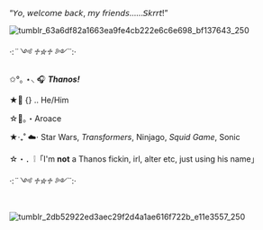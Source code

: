 “𝘠𝘰, 𝘸𝘦𝘭𝘤𝘰𝘮𝘦 𝘣𝘢𝘤𝘬, 𝘮𝘺 𝘧𝘳𝘪𝘦𝘯𝘥𝘴……𝘚𝘬𝘳𝘳𝘵!”


![tumblr_63a6df82a1663ea9fe4cb222e6c6e698_bf137643_250](https://github.com/user-attachments/assets/373dd19a-0a9f-4296-bd03-6f2f1dbe1c5a) 

·:*¨༺ ♱✮♱ ༻¨*:·

✩°｡ ⋆⸜ 🎧 ***Thanos‎!***

★📎 {} .. He/Him‎ ‎ 

☆💬。・Aroace

★‧₊˚ ☁️⋅ Star Wars, *Transformers*, Ninjago, *Squid Game*, Sonic

☆・．❕「I'm **not** a Thanos fickin, irl, alter etc, just using his name」

·:*¨༺ ♱✮♱ ༻¨*:·


‎ ‎ ‎ ‎ ‎ ‎ ‎ ‎ ‎ ‎ ‎ ‎ ‎ ‎ ‎ ‎ ‎ ‎ ‎ ‎ ‎ ‎ ‎ ‎ ‎ ‎ ‎ ‎ ‎ ‎ ‎ ‎ ‎ ‎ ‎ ‎ ‎ ‎ ‎ ‎ ‎ ‎ ‎ ‎ ‎ ‎ ‎ ‎ ‎ ‎ ‎ ‎ ‎ ‎ ‎‎ ‎ ‎ ‎ ‎ ‎  ‎  ‎  ‎  ‎  ‎  ‎  ‎  ‎  ‎  ‎    ![tumblr_2db52922ed3aec29f2d4a1ae616f722b_e11e3557_250](https://github.com/user-attachments/assets/68a69f12-92f2-498c-a735-2a69618ae950)


